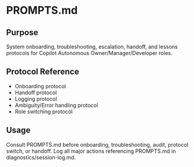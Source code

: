 # PROMPTS.md

## Purpose
System onboarding, troubleshooting, escalation, handoff, and lessons protocols for Copilot Autonomous Owner/Manager/Developer roles.

## Protocol Reference
- Onboarding protocol
- Handoff protocol
- Logging protocol
- Ambiguity/Error handling protocol
- Role switching protocol

## Usage
Consult PROMPTS.md before onboarding, troubleshooting, audit, protocol switch, or handoff. Log all major actions referencing PROMPTS.md in diagnostics/session-log.md.
